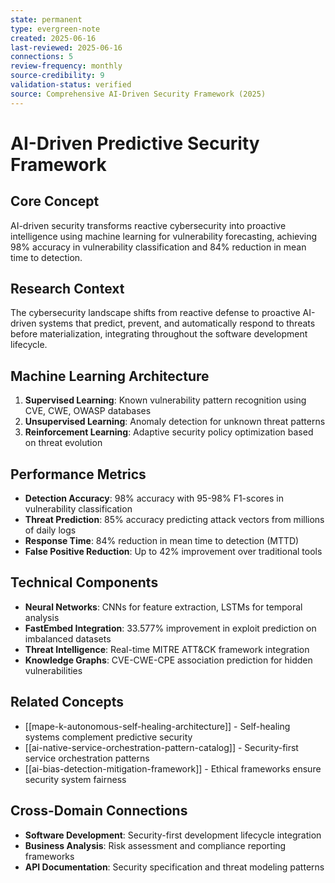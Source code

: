 ```yaml
---
state: permanent
type: evergreen-note
created: 2025-06-16
last-reviewed: 2025-06-16
connections: 5
review-frequency: monthly
source-credibility: 9
validation-status: verified
source: Comprehensive AI-Driven Security Framework (2025)
---
```


# AI-Driven Predictive Security Framework

## Core Concept
AI-driven security transforms reactive cybersecurity into proactive intelligence using machine learning for vulnerability forecasting, achieving 98% accuracy in vulnerability classification and 84% reduction in mean time to detection.

## Research Context
The cybersecurity landscape shifts from reactive defense to proactive AI-driven systems that predict, prevent, and automatically respond to threats before materialization, integrating throughout the software development lifecycle.

## Machine Learning Architecture
1. **Supervised Learning**: Known vulnerability pattern recognition using CVE, CWE, OWASP databases
2. **Unsupervised Learning**: Anomaly detection for unknown threat patterns
3. **Reinforcement Learning**: Adaptive security policy optimization based on threat evolution

## Performance Metrics
- **Detection Accuracy**: 98% accuracy with 95-98% F1-scores in vulnerability classification
- **Threat Prediction**: 85% accuracy predicting attack vectors from millions of daily logs
- **Response Time**: 84% reduction in mean time to detection (MTTD)
- **False Positive Reduction**: Up to 42% improvement over traditional tools

## Technical Components
- **Neural Networks**: CNNs for feature extraction, LSTMs for temporal analysis
- **FastEmbed Integration**: 33.577% improvement in exploit prediction on imbalanced datasets
- **Threat Intelligence**: Real-time MITRE ATT&CK framework integration
- **Knowledge Graphs**: CVE-CWE-CPE association prediction for hidden vulnerabilities

## Related Concepts
- [[mape-k-autonomous-self-healing-architecture]] - Self-healing systems complement predictive security
- [[ai-native-service-orchestration-pattern-catalog]] - Security-first service orchestration patterns
- [[ai-bias-detection-mitigation-framework]] - Ethical frameworks ensure security system fairness

## Cross-Domain Connections
- **Software Development**: Security-first development lifecycle integration
- **Business Analysis**: Risk assessment and compliance reporting frameworks
- **API Documentation**: Security specification and threat modeling patterns